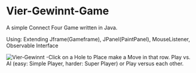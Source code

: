 # Vier-Gewinnt-Game
A simple Connect Four Game written in Java. 

Using:
Extending Jframe(Gameframe), JPanel(PaintPanel),
MouseListener,
Observable Interface

![Vier-Gewinnt](../master/git-readme/Screen01.png)
-Click on a Hole to Place make a Move in that row. Play vs. AI (easy: Simple Player, harder: Super Player) or Play versus each other. 
